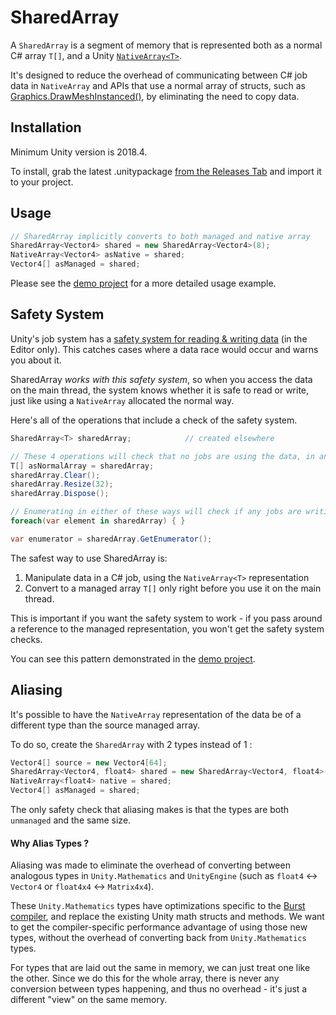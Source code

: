 # SharedArray
A `SharedArray` is a segment of memory that is represented both as a normal C# array `T[]`, and a Unity [`NativeArray<T>`](https://docs.unity3d.com/ScriptReference/Unity.Collections.NativeArray_1.html).

It's designed to reduce the overhead of communicating between C# job data in `NativeArray` and APIs that use a normal array of structs, such as [Graphics.DrawMeshInstanced()](https://docs.unity3d.com/ScriptReference/Graphics.DrawMeshInstanced.html), by eliminating the need to copy data.

## Installation

Minimum Unity version is 2018.4.

To install, grab the latest .unitypackage [from the Releases Tab](https://github.com/stella3d/SharedArray/releases) and import it to your project.

## Usage


```csharp
// SharedArray implicitly converts to both managed and native array
SharedArray<Vector4> shared = new SharedArray<Vector4>(8);
NativeArray<Vector4> asNative = shared;
Vector4[] asManaged = shared;
```

Please see the [demo project](https://github.com/stella3d/SharedArray-Demo) for a more detailed usage example.


## Safety System

Unity's job system has a [safety system for reading & writing data](https://docs.unity3d.com/Manual/JobSystemSafetySystem.html) (in the Editor only).  This catches cases where a data race would occur and warns you about it.

SharedArray _works with this safety system_, so when you access the data on the main thread, the system knows whether it is safe to read or write, just like using a `NativeArray` allocated the normal way.

Here's all of the operations that include a check of the safety system.

```csharp
SharedArray<T> sharedArray;            // created elsewhere 

// These 4 operations will check that no jobs are using the data, in any way
T[] asNormalArray = sharedArray; 
sharedArray.Clear();
sharedArray.Resize(32);
sharedArray.Dispose();

// Enumerating in either of these ways will check if any jobs are writing to the data, but allow other readers
foreach(var element in sharedArray) { }

var enumerator = sharedArray.GetEnumerator();
```

The safest way to use SharedArray is: 
1) Manipulate data in a C# job, using the `NativeArray<T>` representation
2) Convert to a managed array `T[]` only right before you use it on the main thread.  

This is important if you want the safety system to work - if you pass around a reference to the managed representation, you won't get the safety system checks.

You can see this pattern demonstrated in the [demo project](https://github.com/stella3d/SharedArray-Demo).

## Aliasing 

It's possible to have the `NativeArray` representation of the data be of a different type than the source managed array.  

To do so, create the `SharedArray` with 2 types instead of 1 :

```csharp
Vector4[] source = new Vector4[64];
SharedArray<Vector4, float4> shared = new SharedArray<Vector4, float4>(source);
NativeArray<float4> native = shared;
Vector4[] asManaged = shared;
```

The only safety check that aliasing makes is that the types are both `unmanaged` and the same size.  

#### Why Alias Types ?

Aliasing was made to eliminate the overhead of converting between analogous types in `Unity.Mathematics` and `UnityEngine` (such as `float4` <-> `Vector4` or `float4x4` <-> `Matrix4x4`).

These `Unity.Mathematics` types have optimizations specific to the [Burst compiler](https://docs.unity3d.com/Packages/com.unity.burst@0.2/manual/index.html), and replace the existing Unity math structs and methods.
  We want to get the compiler-specific performance advantage of using those new types, without the overhead of converting back from `Unity.Mathematics` types. 
  
For types that are laid out the same in memory, we can just treat one like the other.  Since we do this for the whole array, there is never any conversion between types happening, and thus no overhead - it's just a different "view" on the same memory.

